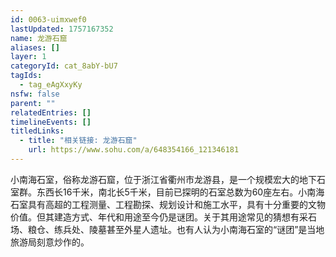 ```yaml
---
id: 0063-uimxwef0
lastUpdated: 1757167352
name: 龙游石窟
aliases: []
layer: 1
categoryId: cat_8abY-bU7
tagIds:
  - tag_eAgXxyKy
nsfw: false
parent: ""
relatedEntries: []
timelineEvents: []
titledLinks:
  - title: "相关链接: 龙游石窟"
    url: https://www.sohu.com/a/648354166_121346181
---
```


小南海石室，俗称龙游石窟，位于浙江省衢州市龙游县，是一个规模宏大的地下石室群。东西长16千米，南北长5千米，目前已探明的石室总数为60座左右。小南海石室具有高超的工程测量、工程勘探、规划设计和施工水平，具有十分重要的文物价值。但其建造方式、年代和用途至今仍是谜团。关于其用途常见的猜想有采石场、粮仓、练兵处、陵墓甚至外星人遗址。也有人认为小南海石室的“谜团”是当地旅游局刻意炒作的。